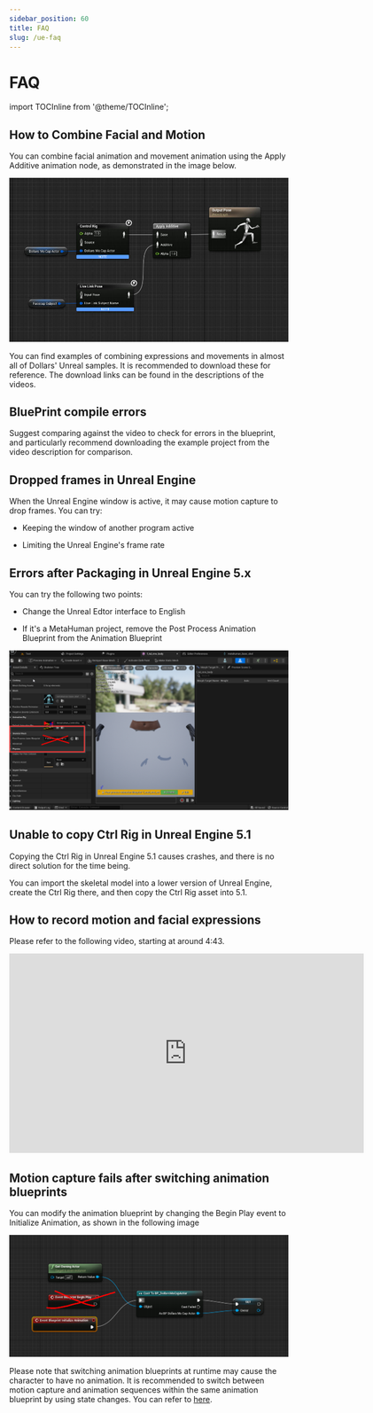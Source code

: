 ```yaml
---
sidebar_position: 60
title: FAQ
slug: /ue-faq
---	
```


# FAQ

import TOCInline from '@theme/TOCInline';

<TOCInline toc={toc} />

## How to Combine Facial and Motion

You can combine facial animation and movement animation using the Apply Additive animation node, as demonstrated in the image below.

![](../../img/20231113153601.jpg)

You can find examples of combining expressions and movements in almost all of Dollars' Unreal samples. It is recommended to download these for reference. The download links can be found in the descriptions of the videos.


## BluePrint compile errors

Suggest comparing against the video to check for errors in the blueprint, and particularly recommend downloading the example project from the video description for comparison.

## Dropped frames in Unreal Engine

When the Unreal Engine window is active, it may cause motion capture to drop frames. You can try:

- Keeping the window of another program active

- Limiting the Unreal Engine's frame rate

## Errors after Packaging in Unreal Engine 5.x

You can try the following two points:

- Change the Unreal Edtor interface to English

- If it's a MetaHuman project, remove the Post Process Animation Blueprint from the Animation Blueprint

![](../../img/2023_11_03_23_28_05-DollarsMetaHuman_FC.png)

## Unable to copy Ctrl Rig in Unreal Engine 5.1

Copying the Ctrl Rig in Unreal Engine 5.1 causes crashes, and there is no direct solution for the time being.

You can import the skeletal model into a lower version of Unreal Engine, create the Ctrl Rig there, and then copy the Ctrl Rig asset into 5.1.

## How to record motion and facial expressions

Please refer to the following video, starting at around 4:43.

<iframe width="640" height="360" src="https://www.youtube.com/embed/xqTqWk1jUQ0?si=sczqh-mTOV2gpj5O&amp;start=283" title="YouTube video player" frameborder="0" allow="accelerometer; autoplay; clipboard-write; encrypted-media; gyroscope; picture-in-picture; web-share" allowfullscreen></iframe>

## Motion capture fails after switching animation blueprints

You can modify the animation blueprint by changing the Begin Play event to Initialize Animation, as shown in the following image

![](../../img/566c2b857ae79a7f2b2c60a417bb0bb21911024894.png)

Please note that switching animation blueprints at runtime may cause the character to have no animation. It is recommended to switch between motion capture and animation sequences within the same animation blueprint by using state changes. You can refer to [here](/ue-advanced).


